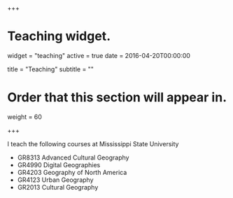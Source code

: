 +++
# Teaching widget.
widget = "teaching"
active = true
date = 2016-04-20T00:00:00

title = "Teaching"
subtitle = ""

# Order that this section will appear in.
weight = 60

+++

I teach the following courses at Mississippi State University

- GR8313 Advanced Cultural Geography
- GR4990 Digital Geographies
- GR4203 Geography of North America
- GR4123 Urban Geography
- GR2013 Cultural Geography

